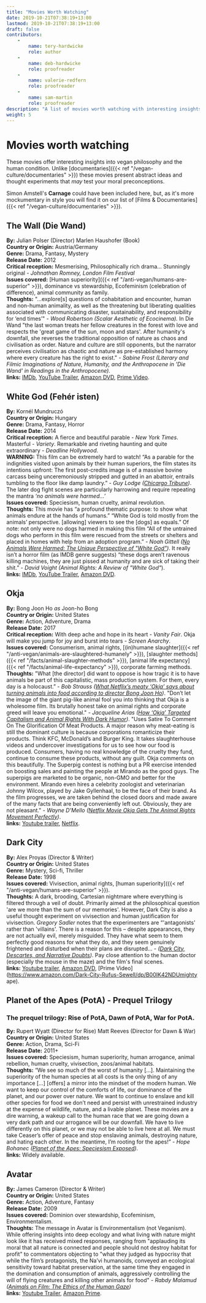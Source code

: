 ```yaml
---
title: "Movies Worth Watching"
date: 2019-10-21T07:38:19+13:00
lastmod: 2019-10-21T07:38:19+13:00
draft: false
contributors:
    - 
        name: tery-hardwicke
        role: author
    - 
        name: deb-hardwicke
        role: proofreader
    - 
        name: valerie-redfern
        role: proofreader
    - 
        name: sam-martin
        role: proofreader
description: "A list of movies worth watching with interesting insights into vegan philosophy and the human condition"
weight: 5
---
```


# Movies worth watching

These movies offer interesting insights into vegan philosophy and the human condition. Unlike [documentaries]({{< ref "/vegan-culture/documentaries" >}}) these movies present abstract ideas and thought experiments that *may* test your moral preconceptions. 

Simon Amstell's **Carnage** could have been included here, but, as it's more mockumentary in style you will find it on our list of [Films & Documentaries]({{< ref "/vegan-culture/documentaries" >}}).

## The Wall (Die Wand) 
**By:** Julian Polser (Director) Marlen Haushofer (Book)   
**Country or Origin:** Austria/Germany  
**Genre:** Drama, Fantasy, Mystery  
**Release Date:** 2012  
**Critical reception:** Mesmerising, Philosophically rich drama… Stunningly original - *Johnathan Romney, London Film Festival*  
**Issues covered:** [Human superiority]({{< ref "/anti-vegan/humans-are-superior" >}}), dominance vs stewardship, Ecofeminism (celebration of difference), animal community as family.  
**Thoughts:** "…explore[s] questions of cohabitation and encounter, human and non-human animality, as well as the threatening but liberating qualities associated with communicating disaster, sustainability, and responsibility for ‘end times’" - *Wood Robertson (Scalar Aesthetic of Ecocinema).*  In Die Wand "the last woman treats her fellow creatures in the forest with love and respects the 'great game of the sun, moon and stars'. After humanity's downfall, she reverses the traditional opposition of nature as chaos and civilisation as order. Nature and culture are still opponents, but the narrator perceives civilisation as chaotic and nature as pre-established harmony where every creature has the right to exist." *-  Sabine Frost (Literary and Filmic Imaginations of Nature, Humanity, and the Anthropocene in 'Die Wand' in Readings in the Anthropocene).*  
**links:** [IMDb](https://web.archive.org/web/20190619061331/https://www.imdb.com/title/tt1745686/), [YouTube Trailer](https://www.youtube.com/watch?v=fPtk3XDFY48), [Amazon DVD](https://web.archive.org/save/https://www.amazon.co.uk/Wall-DVD-Martina-Gedeck/dp/B00DRGDKK6), [Prime Video](https://www.amazon.co.uk/Wall-Martina-Gedeck/dp/B00KS5JCU6/ref=tmm_aiv_swatch_0?_encoding=UTF8&qid=&sr=).

## White God (Fehér isten)  
**By:**  Kornél Mundruczó  
**Country or Origin:** Hungary    
**Genre:** Drama, Fantasy, Horror   
**Release Date:** 2014  
**Critical reception:**  A fierce and beautiful parable *- New York Times*.  Masterful *- Variety*. Remarkable and riveting haunting and quite extraordinary *- Deadline Hollywood*.  
**WARNING:** This film can be extremely hard to watch! “As a parable for the indignities visited upon animals by their human superiors, the film states its intentions upfront: The first post-credits image is of a massive bovine carcass being unceremoniously stripped and gutted in an abattoir, entrails tumbling to the floor like damp laundry.”  *- Guy Lodge ([Chicargo Tribune](http://web.archive.org/web/20160126171831/https://www.chicagotribune.com/entertainment/movies/chi-white-god-20150402-story.html))*. The later dog fight scenes are particularly harrowing and require repeating the mantra *‘no animals were harmed…’*  
 **Issues covered:** Speciesism, human cruelty, animal revolution.       
**Thoughts:** This movie has “a profound thematic purpose: to show what animals endure at the hands of humans.” “White God is told mostly from the animals’ perspective. [allowing] viewers to see the [dogs] as equals.” Of note: not only were no dogs harmed in making this film “All of the untrained dogs who perform in this film were rescued from the streets or shelters and placed in homes with help from an adoption program.” *- Noah Gittell ([No Animals Were Harmed: The Unique Perspective of "White God"](http://web.archive.org/web/20180703075932/https://www.rogerebert.com/balder-and-dash/no-animals-were-harmed-the-unique-perspective-of-white-god))*. It really isn’t a horror film (as IMDB genre suggests) “these dogs aren’t ravenous killing machines, they are just pissed at humanity and are sick of taking their shit.” *- David Voight (Animal Rights: A Review of "White God"*).  
**links:** [IMDb](http://web.archive.org/web/20170709043347/http://www.imdb.com/title/tt2844798/?ref_=fn_al_tt_1), [YouTube Trailer](https://www.youtube.com/watch?v=kIGz2kyo26U), [Amazon DVD](http://web.archive.org/save/https://www.amazon.co.uk/gp/product/B00UNPU9P8/ref=atv_dp_mv_of_dp_0).

## Okja
**By:**  Bong Joon Ho *as* Joon-ho Bong  
**Country or Origin:** United States    
**Genre:** Action, Adventure, Drama   
**Release Date:** 2017   
**Critical reception:** With deep ache and hope in its heart *- Vanity Fair*. Okja will make you jump for joy and burst into tears *- Screen Anarchy*.   
**Issues covered:** Consumerism, animal rights, [(in)humane slaughter]({{< ref "/anti-vegan/animals-are-slaughtered-humanely" >}}), [slaughter methods]({{< ref "/facts/animal-slaughter-methods" >}}), [animal life expectancy]({{< ref "/facts/animal-life-expectancy" >}}), corporate farming methods.    
**Thoughts:** "What [the director] did want to oppose is how tragic it is to have animals be part of this capitalistic, mass production system. For them, every day is a holocaust.” - *Bob Strauss ([What Netflix’s meaty ‘Okja’ says about turning animals into food according to director Bong Joon Ho](http://web.archive.org/web/20171006122612/https://www.dailynews.com/2017/06/23/what-netflixs-meaty-okja-says-about-turning-animals-into-food-according-to-director-bong-joon-ho/))*. "Don’t let the image of the giant pig-like animal fool you into thinking that Okja is a wholesome film. Its brutally honest take on animal rights and corporate greed will leave you emotional." *- Jacqueline Arias ([How ‘Okja’ Targeted Capitalism and Animal Rights With Dark Humor](http://web.archive.org/web/20190831071439/https://preen.inquirer.net/50323/how-okja-targeted-capitalism-and-animal-rights-with-dark-humor))*. "Uses Satire To Comment On The Glorification Of Meat Products. 
A major reason why meat-eating is still the dominant culture is because corporations romanticize their products. Think KFC, McDonald’s and Burger King. It takes slaughterhouse videos and undercover investigations for us to see how our food is produced. Consumers, having no real knowledge of the cruelty they fund, continue to consume these products, without any guilt. Okja comments on this beautifully. The Superpig contest is nothing but a PR exercise intended on boosting sales and painting the people at Mirando as the good guys. The superpigs are marketed to be organic, non-GMO and better for the environment. Mirando even hires a celebrity zoologist and veterinarian Johnny Wilcox, played by Jake Gyllenhaal, to be the face of their brand. As the film progresses, we are taken behind the closed doors and made aware of the many facts that are being conveniently left out. Obviously, they are not pleasant." *- Wayne D'Mello ([Netflix Movie Okja Gets The Animal Rights Movement Perfectly](http://web.archive.org/web/20190806132813/https://www.filmcompanion.in/4-reasons-why-netflix-movie-okja-gets-the-animal-rights-movement-perfectly/))*.  
**links:** [Youtube trailer](https://www.youtube.com/watch?v=AjCebKn4iic), [Netflix](https://www.netflix.com/nz/title/80091936). 

## Dark City
**By:** Alex Proyas (Director & Writer)    
**Country or Origin:**  United States   
**Genre:** Mystery, Sci-fi, Thriller     
**Release Date:** 1998   
**Issues covered:**  Vivisection, animal rights, [human superiority]({{< ref "/anti-vegan/humans-are-superior" >}}).  
**Thoughts:** A dark, brooding, Cartesian nightmare where everything is filtered through a veil of doubt. Primarily aimed at the philosophical question 'are we more than the sum of our memories'. However, Dark City is also a useful thought experiment on vivisection and human justification for vivisection. *Gregory Sadler* notes that the experimenters are “'antagonists' rather than 'villains'. There is a reason for this – despite appearances, they are not actually evil, merely misguided. They have what seem to them perfectly good reasons for what they do, and they seem genuinely frightened and disturbed when their plans are disrupted... *- ([Dark City, Descartes, and Narrative Doubts](http://web.archive.org/web/20151002092115/https://gbsadler.blogspot.com/2011/09/dark-city-descartes-and-narrative.html))*.  Pay close attention to the human doctor (especially the mouse in the maze) and the film's final scenes.     
**links:**  [Youtube trailer](https://www.youtube.com/watch?v=jSpowoKqSzc), [Amazon DVD](http://web.archive.org/web/20180504113443/https://www.amazon.com/Dark-City-Rufus-Sewell/dp/0780622553), [Prime Video](https://www.amazon.com/Dark-City-Rufus-Sewell/dp/B00IK42NDUmighty ape).

## Planet of the Apes (PotA) - Prequel Trilogy 
### The prequel trilogy: Rise of PotA, Dawn of PotA, War for PotA.
**By:** Rupert Wyatt (Director for Rise) Matt Reeves (Director for Dawn & War)  
**Country or Origin:** United States   
**Genre:** Action, Drama, Sci-Fi   
**Release Date:** 2011+   
**Issues covered:** Speciesism, human superiority, human arrogance, animal rebellion, human cruelty, vivisection, zoos/animal habitats.    
**Thoughts:** “We see so much of the worst of humanity […]. Maintaining the superiority of the human species at all costs is the only thing of any importance […]  [offers] a mirror into the mindset of the modern human. We want to keep our control of the comforts of life, our dominance of the planet, and our power over nature. We want to continue to enslave and kill other species for food we don’t need and persist with unrestrained industry at the expense of wildlife, nature, and a livable planet. These movies are a dire warning, a wakeup call to the human race that we are going down a very dark path and our arrogance will be our downfall. We have to live differently on this planet, or we may not be able to live here at all. We must take Ceaser’s offer of peace and stop enslaving animals, destroying nature, and hating each other. In the meantime, I’m rooting for the apes!” *- Hope Bohanec ([Planet of the Apes: Speciesism Exposed](http://web.archive.org/web/20190716032256/https://freefromharm.org/animal-rights/planet-apes-speciesism-exposed/))*.   
**links:** Widely available.  

## Avatar
**By:**  James Cameron (Director & Writer)  
**Country or Origin:** United States    
**Genre:** Action, Adventure, Fantasy   
**Release Date:** 2009    
**Issues covered:** Dominion over stewardship, Ecofeminism, Environmentalism.     
**Thoughts:** The message in Avatar is Environmentalism (not Veganism). While offering insights into deep ecology and what living with nature might look like it has received mixed responses, ranging from "applauding its moral that all nature is connected and people should not destroy habitat for profit" to commentators objecting to "what they judged as hypocrisy that while the film’s protagonists, the Na’vi humanoids, conveyed an ecological sensitivity toward habitat preservation, at the same time they engaged in the domination and consumption of animals, aggressively controlling the will of flying creatures and killing other animals for food" *- Rabdy Malamud ([Animals on Film:
The Ethics of the Human Gaze](http://web.archive.org/save/https://english.gsu.edu/files/2015/06/Spring.pdf))*      
**links:** [Youtube Trailer](https://www.youtube.com/watch?v=5PSNL1qE6VY), [Amazon Prime](https://www.amazon.com/Avatar-Sam-Worthington/dp/B003EVWDR0/ref=sr_1_1?keywords=Avatar&qid=1571626877&s=instant-video&sr=1-1).